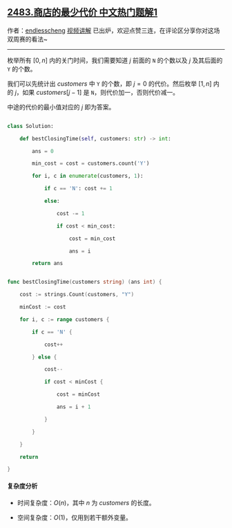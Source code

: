 ## [2483.商店的最少代价 中文热门题解1](https://leetcode.cn/problems/minimum-penalty-for-a-shop/solutions/100000/qian-hou-zhui-fen-jie-o1-kong-jian-by-en-c2m5)

作者：[endlesscheng](https://leetcode.cn/u/endlesscheng)
[视频讲解](https://www.bilibili.com/video/BV1uG4y157Rc) 已出炉，欢迎点赞三连，在评论区分享你对这场双周赛的看法~

---

枚举所有 $[0,n]$ 内的关门时间，我们需要知道 $j$ 前面的 `N` 的个数以及 $j$ 及其后面的 `Y` 的个数。

我们可以先统计出 $\textit{customers}$ 中 `Y` 的个数，即 $j=0$ 的代价。然后枚举 $[1,n]$ 内的 $j$，如果 $\textit{customers}[j-1]$ 是 `N`，则代价加一，否则代价减一。

中途的代价的最小值对应的 $j$ 即为答案。

```py [sol1-Python3]
class Solution:
    def bestClosingTime(self, customers: str) -> int:
        ans = 0
        min_cost = cost = customers.count('Y')
        for i, c in enumerate(customers, 1):
            if c == 'N': cost += 1
            else:
                cost -= 1
                if cost < min_cost:
                    cost = min_cost
                    ans = i
        return ans
```

```go [sol1-Go]
func bestClosingTime(customers string) (ans int) {
	cost := strings.Count(customers, "Y")
	minCost := cost
	for i, c := range customers {
		if c == 'N' {
			cost++
		} else {
			cost--
			if cost < minCost {
				cost = minCost
				ans = i + 1
			}
		}
	}
	return
}
```

#### 复杂度分析

- 时间复杂度：$O(n)$，其中 $n$ 为 $\textit{customers}$ 的长度。
- 空间复杂度：$O(1)$，仅用到若干额外变量。
